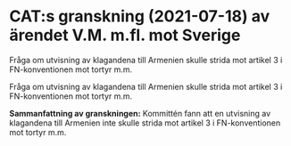 # CAT:s granskning (2021-07-18) av ärendet V.M. m.fl. mot Sverige

Fråga om utvisning av klagandena till Armenien skulle strida mot artikel 3 i FN-konventionen mot tortyr m.m.

Fråga om utvisning av klagandena till Armenien skulle strida mot artikel 3 i FN-konventionen mot tortyr m.m.

**Sammanfattning av granskningen:** Kommittén fann att en utvisning av klagandena till Armenien inte skulle strida mot artikel 3 i FN-konventionen mot tortyr m.m.
